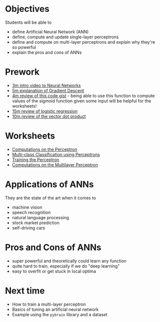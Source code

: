 # Objectives
Students will be able to
- define Artificial Neural Network (ANN)
- define, compute and update single-layer perceptrons
- define and compute on multi-layer perceptrons and explain why they're so powerful
- explain the pros and cons of ANNs

# Prework
- [3m intro video to Neural Networks](https://www.youtube.com/watch?v=HZFvLGYa2_w)
- [5m explanation of Gradient Descent](https://www.youtube.com/watch?v=umAeJ7LMCfU)
- [4m review of this code gist](https://gist.github.com/suneel0101/801ec933307c86cdac7b) - being able to use this function to compute values of the sigmoid function given some input will be helpful for the worksheets!
- [15m review of logistic regression](https://www.youtube.com/watch?v=-Z2a_mzl9LM)
- [10m review of the vector dot product](https://www.khanacademy.org/math/linear-algebra/vectors_and_spaces/dot_cross_products/v/vector-dot-product-and-vector-length)

# Worksheets
- [Computations on the Perceptron](https://s3-us-west-2.amazonaws.com/ga-dat-2015-suneel/worksheets/ANNs/ANN_wksht1.pdf)
- [Multi-class Classification using Perceptrons](https://s3-us-west-2.amazonaws.com/ga-dat-2015-suneel/worksheets/ANNs/ANN_wksht_2.pdf)
- [Training the Perceptron](https://s3-us-west-2.amazonaws.com/ga-dat-2015-suneel/worksheets/ANNs/ANN_wksht_3.pdf)
- [Computations on the Multilayer Perceptron](https://s3-us-west-2.amazonaws.com/ga-dat-2015-suneel/worksheets/ANNs/ANN_wksht_4.pdf)

# Applications of ANNs
They are the state of the art when it comes to
- machine vision
- speech recognition
- natural language processing
- stock market prediction
- self-driving cars

# Pros and Cons of ANNs
- super powerful and theoretically could learn any function
- quite hard to train, especially if we do "deep learning"
- easy to overfit or get stuck in local optima

# Next time
- How to train a multi-layer perceptron
- Basics of tuning an artificial neural network
- Example using the `pybrain` library and a dataset

